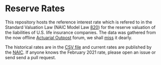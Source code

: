 # Reserve Rates

This repository hosts the reference interest rate which is refered to in the Standard Valuation Law (NAIC Model Law [820](https://content.naic.org/sites/default/files/model-law-820-standard-valuation-law.pdf)) for the reserve valuation of the liabilities of U.S. life insurance companies. The data was gathered from the now offline [Actuarial Outpost](https://www.actuarialoutpost.com/) forum, we shall [miss](https://www.reddit.com/r/actuary/comments/jt02e3/the_new_actuarial_outpost_is_now_live/) it dearly.

The historical rates are in the [CSV file](./ref_rate.csv) and current rates are published by the [NAIC](https://content.naic.org/research_moody.htm). If anyone knows the February 2021 rate, please open an issue or send send a pull request.
